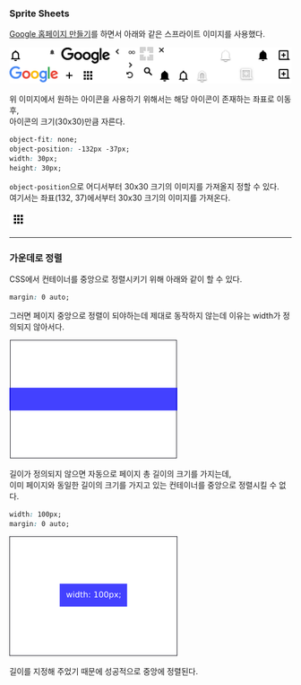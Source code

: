 ### Sprite Sheets

[Google 홈페이지 만들기](https://github.com/myoiwritescode/google-homepage)를 하면서 
아래와 같은 스프라이트 이미지를 사용했다. <br>

![Google Icons](../../img/2019/08/1.png) <br>

위 이미지에서 원하는 아이콘을 사용하기 위해서는 해당 아이콘이 존재하는 좌표로 이동 후,<br>
아이콘의 크기(30x30)만큼 자른다.

```css
object-fit: none;
object-position: -132px -37px;
width: 30px;
height: 30px;
```

`object-position`으로 어디서부터 30x30 크기의 이미지를 가져올지 정할 수 있다.<br>
여기서는 좌표(132, 37)에서부터 30x30 크기의 이미지를 가져온다. 

![Google app icon](../../img/2019/08/2.png)

<hr>

### 가운데로 정렬
CSS에서 컨테이너를 중앙으로 정렬시키기 위해 아래와 같이 할 수 있다.

```css
margin: 0 auto;
```

그러면 페이지 중앙으로 정렬이 되야하는데 제대로 동작하지 않는데 이유는 width가 정의되지 않아서다.<br>

![center](../../img/2019/08/3.png)

길이가 정의되지 않으면 자동으로 페이지 총 길이의 크기를 가지는데, <br>
이미 페이지와 동일한 길이의 크기를 가지고 있는 컨테이너를 중앙으로 정렬시킬 수 없다.

```css
width: 100px;
margin: 0 auto;
```

![center](../../img/2019/08/4.png)

길이를 지정해 주었기 때문에 성공적으로 중앙에 정렬된다.
